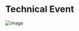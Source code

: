 # Technical Event

![image](https://github.com/thinkaiipec/Tech-Trivia/assets/147975727/20e56103-4508-4bce-b956-1855c4659224)

